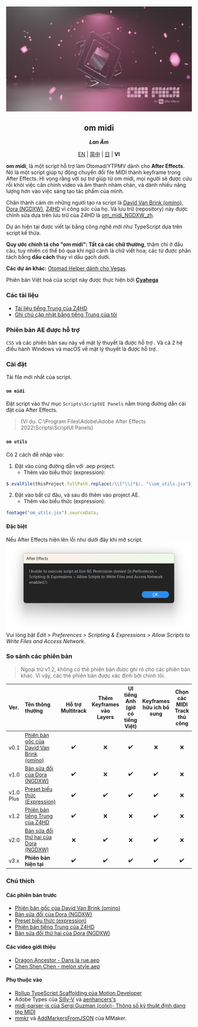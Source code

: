 <div lang="vi-VN">

[![Cover](cover.png)](#om_midi)
<div align="center">
	<h2 id="om_midi">om midi</h2>
	<p><b><i>Lan Âm</i></b></p>

[EN](README.md) | [简中](README_zh-CN.md) | [日](README_ja-JP.md) | **VI**
</div>

**om midi**, là một script hỗ trợ làm Otomad/YTPMV dành cho **After Effects**. Nó là một script giúp tự động chuyển đổi file MIDI thành keyframe trong After Effects. Hi vọng rằng với sự trợ giúp từ om midi, mọi người sẽ được cứu rỗi khỏi việc căn chỉnh video và âm thanh nhàm chán, và dành nhiều năng lượng hơn vào việc sáng tạo tác phẩm của mình.

Chân thành cảm ơn những người tạo ra script là [David Van Brink (omino)](https://omino.com/), [Dora (NGDXW)](https://space.bilibili.com/40208180), [Z4HD](https://github.com/Z4HD) vì công sức của họ. Và lưu trữ (repository) này được chỉnh sửa dựa trên lưu trữ của Z4HD là [om_midi_NGDXW_zh](https://github.com/Z4HD/om_midi_NGDXW_zh).

Dự án hiện tại được viết lại bằng công nghệ mới như TypeScript dựa trên script kế thừa.

**Quy ước chính tả cho "om midi": Tất cả các chữ thường**, thậm chí ở đầu câu, tuy nhiên có thể bỏ qua khi ngữ cảnh là chữ viết hoa; các từ được phân tách bằng **dấu cách** thay vì dấu gạch dưới.

**Các dự án khác:** [Otomad Helper dành cho Vegas](https://github.com/otomad/OtomadHelper/blob/winform/README_vi-VN.md).

Phiên bản Việt hoá của script này được thực hiện bởi [**Cyahega**](https://github.com/cyahega)

### Các tài liệu
* [Tài liệu tiếng Trung của Z4HD](https://om.z4hd.cf/)
* [Ghi chú cập nhật bằng tiếng Trung của tôi](https://www.bilibili.com/read/cv18532219)

### Phiên bản AE được hỗ trợ 
`CS5` và các phiên bản sau này về mặt lý thuyết là được hỗ trợ . Và cả 2 hệ điều hành Windows và macOS về mặt lý thuyết là được hỗ trợ.

### Cài đặt
Tải file mới nhất của script.

#### `om midi`
Đặt script vào thư mục `Scripts\ScriptUI Panels` nằm trong đường dẫn cài đặt của After Effects.
> (Ví dụ. C:\Program Files\Adobe\Adobe After Effects 2022\Scripts\ScriptUI Panels)
#### `om utils`
Có 2 cách để nhập vào:
1. Đặt vào cùng đường dẫn với .aep project.
	* Thêm vào biểu thức (expression):
```javascript
$.evalFile(thisProject.fullPath.replace(/\\[^\\]*$/, "\\om_utils.jsx"));
```
2. Đặt vào bất cứ đâu, và sau đó thêm vào project AE.
	* Thêm vào biểu thức (expression):
```javascript
footage("om_utils.jsx").sourceData;
```

#### Đặc biệt 
Nếu After Effects hiện lên lỗi như dưới đây khi mở script.  
![After Effects No Access Files](./covers/After_Effects_No_Access_Files.png)  
Vui lòng bật *Edit > Preferences > Scripting & Expressions > Allow Scripts to Write Files and Access Network*.

### So sánh các phiên bản
> Ngoại trừ v1.2, không có thẻ phiên bản được ghi rõ cho các phiên bản khác. Vì vậy, các thẻ phiên bản được xác định bởi chính tôi.

Ver. | Tên thông thường | Hỗ trợ Multitrack | Thêm Keyframes vào Layers | UI tiếng Anh (giờ có tiếng Việt) |  Keyframes hữu ích bổ sung | Chọn các MIDI Track thủ công | Thay đổi BPM
:--- | :--- | :---: | :---: | :---: | :---: | :---: | :---:
v0.1 | [Phiên bản gốc của David Van Brink (omino)](https://omino.com/pixelblog/2011/12/26/ae-hello-again-midi/) | ✔️ | ❌ | ✔️ | ❌ | ❌ | ❌ | ❌
v1.0 | [Bản sửa đổi của Dora (NGDXW)](https://www.bilibili.com/read/cv170398) | ✔️ | ❌ | ✔️ | ✔️ | ❌ | ❌
v1.0 Plus | [Preset biểu thức (Expression)](https://www.bilibili.com/video/av29649969) | ✔️ | ✔️ | ✔️ | ✔️ | ❌ | ❌
v1.2 | [Phiên bản tiếng Trung của Z4HD](https://github.com/Z4HD/om_midi_NGDXW_zh) | ✔️ | ❌ | ❌ | ✔️ | ❌ | ❌
v2.0 | [Bản sửa đổi thứ hai của Dora (NGDXW)](https://www.bilibili.com/read/cv1217487) | ❌ | ✔️ | ❌ | ✔️ | ❌ | ❌
v3.x | **Phiên bản hiện tại** | ✔️ | ✔️ | ✔️ | ✔️ | ✔️ | ✔️

### Chú thích
#### Các phiên bản trước
* [Phiên bản gốc của David Van Brink (omino)](https://omino.com/pixelblog/2011/12/26/ae-hello-again-midi/)
* [Bản sửa đổi của Dora (NGDXW)](https://www.bilibili.com/read/cv170398)
* [Preset biểu thức (expression)](https://www.bilibili.com/video/av29649969)
* [Phiên bản tiếng Trung của Z4HD](https://github.com/Z4HD/om_midi_NGDXW_zh)
* [Bản sửa đổi thứ hai của Dora (NGDXW)](https://www.bilibili.com/read/cv1217487)
#### Các video giới thiệu
* [Dragon Ancestor - Dans la rue.aep](https://www.bilibili.com/video/av9228581)
* [Chen Shen Chen - melon style.aep](https://www.bilibili.com/video/av9778499)
#### Phụ thuộc vào
* [Rollup TypeScript Scaffolding của Motion Developer](https://github.com/motiondeveloper/expression-globals-typescript)
* Adobe Types của [Silly-V](https://github.com/Silly-V/Adobe-TS-ExtendScript) và [aenhancers's](https://github.com/aenhancers/Types-for-Adobe)
* [midi-parser-js của Sergi Guzman (colxi)- Thông số kỹ thuật định dạng tệp MIDI](https://github.com/colxi/midi-parser-js/wiki/MIDI-File-Format-Specifications)
* [mmkr](https://github.com/stysmmaker/mmkr) và [AddMarkersFromJSON](https://github.com/stysmmaker/AddMarkersFromJSON) của MMaker.

</div>
